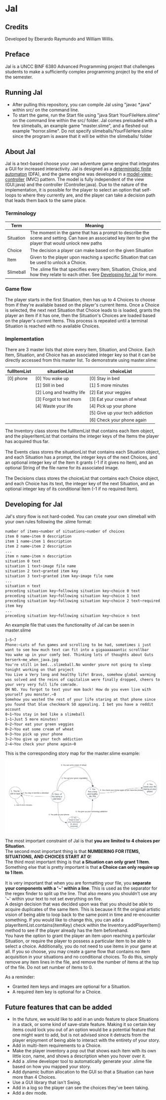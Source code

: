 # Jal

## Credits
Developed by Eberardo Raymundo and William Willis.

## Preface
Jal is a UNCC BINF 6380 Advanced Programming project that challenges students to make a sufficiently complex programming project by the end of the semester. 

## Running Jal
- After pulling this repository, you can compile Jal using "javac *.java"  within src/ on the command line.
- To start the game, run the Start file using "java Start YourFileHere.slime" on the command line within the src/ folder. Jal comes preloaded with a few slimeballs, an example game "master.slime", and a fleshed out example "horror.slime". Do not specify slimeballs/YourFileHere.slime since the program is aware that it will be within the slimeballs/ folder

## About Jal
Jal is a text-based choose your own adventure game engine that integrates a GUI for increased interactivity. Jal is designed as a [deterministic finite automaton](https://en.wikipedia.org/wiki/Deterministic_finite_automaton) (DFA), and the game engine was developed in a [model-view-controller](https://en.wikipedia.org/wiki/Model%E2%80%93view%E2%80%93controller) (MVC) pattern. The model is fully independent of the view (GUI.java) and the controller (Controller.java). Due to the nature of the implementation, it is possible for the player to select an option that self-loops to where they currently are, and the player can take a decision path that leads them back to the same place.

### Terminology
| Term | Meaning |
| ---- | ------- |
|Situation|The moment in the game that has a prompt to describe the scene and setting. Can have an associated key item to give the player that would unlock new paths|
|Choice|The decision a player can make based on the given Situation|
|Item|Given to the player upon reaching a specific Situation that can be used to unlock a Choice.|
|Slimeball|The .slime file that specifies every Item, Situation, Choice, and how they relate to each other. See [Developing for Jal](#developing-for-jal) for more.|

### Game flow
The player starts in the first Situation, then has up to 4 Choices to choose from if they're available based on the player's current Items. Once a Choice is selected, the next next Situation that Choice leads to is loaded, grants the player an Item if it has one, then the Situation's Choices are loaded based on the player's current Items. This process is repeated until a terminal Situation is reached with no available Choices.

### Implementation

There are 3 master lists that store every Item, Situation, and Choice. Each Item, Situation, and Choice has an associated integer key so that it can be directly accessed from this master list. To demonstrate using master.slime:

| fullItemList | situationList | choiceList |
| ------------ | ------------- | ---------- |
| \[0\] phone | \[0\] You wake up | \[0\] Stay in bed |
| | \[1\] Still in bed | \[1\] 5 more minutes |
| | \[2\] Long and healthy life | \[2\] Eat your veggies |
| | \[3\] Forgot to text mom | \[3\] Eat your cream of wheat |
| | \[4\] Waste your life | \[4\] Pick up your phone |
| | | \[5\] Give up your tech addiction |
| | | \[6\] Check your phone again |

The Inventory class stores the fullItemList that contains each Item object, and the playerItemList that contains the integer keys of the Items the player has acquired thus far.\
\
The Events class stores the situationList that contains each Situation object, and each Situation has a prompt, the integer keys of the next Choices, and an optional integer key of the Item it grants (-1 if it gives no Item), and an optional String of the file name for its associated image.\
\
The Decisions class stores the choiceList that contains each Choice object, and each Choice has its text, the integer key of the next Situation, and an optional integer key of its conditional Item (-1 if no required Item).
 
## Developing for Jal
Jal's story flow is not hard-coded. You can create your own slimeball with your own rules following the .slime format:

```
number of items~number of situations~number of choices
item 0 name~item 0 description
item 1 name~item 1 description
item 2 name~item 2 description
...
item n name~item n description
situation 0 text
situation 1 text~image file name
situation 2 text~granted item key
situation 3 text~granted item key~image file name
...
situation n text
preceding situation key~following situation key~choice 0 text
preceding situation key~following situation key~choice 1 text
preceding situation key~following situation key~choice 2 text~required item key
...
preceding situation key~following situation key~choice n text
```

An example file that uses the functionality of Jal can be seen in master.slime
```
1~5~7
Phone:~Lots of fun games and scrolling to be had, sometimes i just want to see how much text can fit into a gigaaaaaaantic scrollbar
You wake up in your comfy bed. Thinking lots of thoughts about Guts berserk~me_when_java.jpg
You're still in bed...slimeball.No wonder youre not going to sleep tonight working on that project
You Live a Very long and healthy life! Bravo, somehow global warming was solved and the reins of capitalism were finally dropped, cheers to your very very full life comrade.
OH NO. You forgot to text your mom back! How do you even live with yourself you monster.~0
Somehow you wasted the rest of your life staring at that phone since you found that blue checkmark SO appealing. I bet you have a reddit account
0~1~You stay in bed like a slimeball
1~1~Just 5 more minutes!
0~2~Your eat your green veggies
0~2~You eat some cream of wheat
0~3~You pick up your phone
3~2~You give up your tech addiction
2~4~You check your phone again~0
```

This is the corresponding story map for the master.slime example:

![example story](src/photos/jal.png "Story board of the master.slime file.")

The most important constraint of Jal is that **you are limited to 4 choices per Situation**.\
The second most important thing is that **NUMBERING FOR ITEMS, SITUATIONS, AND CHOICES START AT 0**!\
The third most important thing is that **a Situation can only grant 1 Item**.\
Something else that is pretty important is that **a Choice can only require up to 1 Item**.\
\
It is very important that when you are formatting your file, you **separate your components with a '~' within a line**. This is used as the separator for the regex finder to split up the line. That also means you shouldn't use any '~' within your text to not set everything on fire.\
A design decision that was decided upon was that you should be able to acquire duplicates of the same Item. This is because it fit the original artistic vision of being able to loop back to the same point in time and re-encounter something. If you would like to change this, you can add a playerItemList.contains(itemKey) check within the Inventory.addPlayerItem() method to see if the player already has the Item beforehand.\
You have the option to grant the player an item upon reaching a particular Situation, or require the player to possess a particular item to be able to select a choice. Additionally, you do not need to use items in your game at all. If you so choose, you may create a game flow that contains no item acquisition in your situations and no conditional choices. To do this, simply remove any item lines in the file, and remove the number of items at the top of the file. Do not set number of items to 0.

As a reminder:
- Granted item keys and images are optional for a Situation.
- A required item key is optional for a Choice.

## Future features that can be added

- In the future, we would like to add in an undo feature to place Situations in a stack, or some kind of save-state feature. Making it so certain key items could lock you out of an option would be a potential feature that one might want to add, but is not advised since it detracts from the player enjoyment of being able to interact with the entirety of your story.
- Add in multi-Item requirements to a Choice.
- Make the player inventory a pop out that shows each item with its own little icon, name, and shows a description when you hover over it.
- Add a .slime developer tool to automatically generate your .slime file based on how you mapped your story.
- Add dynamic button allocation to the GUI so that a Situation can have more than 4 Choices.
- Use a GUI library that isn't Swing.
- Add in a log so the player can see the choices they've been taking.
- Add a dev mode.
